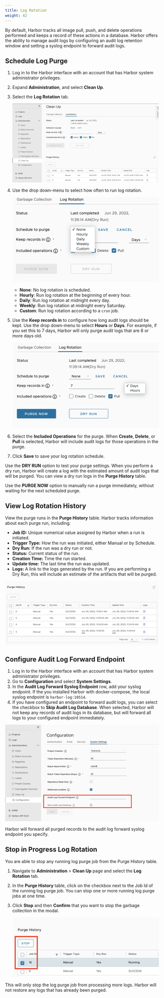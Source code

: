 ```yaml
---
title: Log Rotation
weight: 42
---
```


By default, Harbor tracks all image pull, push, and delete operations performed and keeps a record of these actions in a database. Harbor offers the ability to manage audit logs by configuring an audit log retention window and setting a syslog endpoint to forward audit logs.

## Schedule Log Purge

1. Log in to the Harbor interface with an account that has Harbor system administrator privileges.
1. Expand **Administration**, and select **Clean Up**.
1. Select the **Log Rotation** tab.

    ![Log rotation page in Harbor interface](../../img/log-rotation.png)

1. Use the drop down-menu to select how often to run log rotation.

    ![Log rotation policy configuration](../../img/lr-policy.png)

    * **None**: No log rotation is scheduled.
    * **Hourly**: Run log rotation at the beginning of every hour.
    * **Daily**: Run log rotation at midnight every day.
    * **Weekly**: Run log rotation at midnight every Saturday.
    * **Custom**: Run log rotation according to a `cron` job.
1. Use the **Keep records in** to configure how long audit logs should be kept. Use the drop down-menu to select **Hours** or **Days**. For example, if you set this to 7 days, Harbor will only purge audit logs that are 8 or more days old.

    ![Log rotation policy configuration](../../img/lr-policy-settings.png)

1. Select the **Included Operations** for the purge. When **Create**, **Delete**, or **Pull** is selected, Harbor will include audit logs for those operations in the purge.
1. Click **Save** to save your log rotation schedule.

Use the **DRY RUN** option to test your purge settings. When you perform a dry run, Harbor will create a log with the estimated amount of audit logs that will be purged. You can view a dry run logs in the **Purge History** table.

Use the **PURGE NOW** option to manually run a purge immediately, without waiting for the next scheduled purge.

## View Log Rotation History
View the purge runs in the **Purge History** table. Harbor tracks information about each purge run, including:

* **Job ID:** Unique numerical value assigned by Harbor when a run is initiated.
* **Trigger Type:** How the run was initiated, either Manual or by Schedule.
* **Dry Run:** If the run was a dry run or not.
* **Status:** Current status of the run.  
* **Creation Time:** Time the run started.
* **Update time:** The last time the run was updated.  
* **Logs:** A link to the logs generated by the run. If you are performing a Dry Run, this will include an estimate of the artifacts that will be purged.

![Purge history table](../../img/purge-history.png)

## Configure Audit Log Forward Endpoint

1. Log in to the Harbor interface with an account that has Harbor system administrator privileges.
1. Go to **Configuration** and select **System Settings**.
1. In the **Audit Log Forward Syslog Endpoint** row, add your syslog endpoint. If the you installed Harbor with docker-compose, the local syslog endpoint is `harbor-log:10514`.
1. If you have configured an endpoint to forward audit logs, you can select the checkbox to **Skip Audit Log Database**. When selected, Harbor will not keep any records of audit logs in its database, but will forward all logs to your configured endpoint immediately.

![Audit log forward endpoint settings](../../img/audit-log-endpoint.png)

Harbor will forward all purged records to the audit log forward syslog endpoint you specify.

## Stop in Progress Log Rotation

You are able to stop any running log purge job from the Purge History table.

1. Navigate to **Administration** > **Clean Up** page and select the **Log Rotation** tab.
1. In the **Purge History** table, click on the checkbox next to the Job Id of the running log purge job. You can stop one or more running log purge jobs at one time.
1. Click **Stop** and then **Confirm** that you want to stop the garbage collection in the modal.

    ![Select Garbage collection job from table](../../img/lr-stop-run.png)

This will only stop the log purge job from processing more logs. Harbor will not restore any logs that has already been purged.
